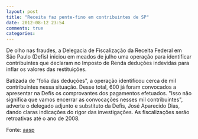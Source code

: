 ```yaml
---
layout: post
title: "Receita faz pente-fino em contribuintes de SP"
date: 2012-08-12 23:54
comments: true
categories: 
---
```

De olho nas fraudes, a Delegacia de Fiscalização da Receita Federal em São Paulo (Defis) iniciou em meados de julho uma operação para identificar contribuintes que declaram no Imposto de Renda deduções indevidas para inflar os valores das restituições.

Batizada de "folia das deduções", a operação identificou cerca de mil contribuintes nessa situação. Desse total, 600 já foram convocados a apresentar na Defis os comprovantes dos pagamentos efetuados. "Isso não significa que vamos encerrar as convocações nesses mil contribuintes", adverte o delegado adjunto e substituto da Defis, José Aparecido Dias, dando claras indicações do rigor das investigações. As fiscalizações serão retroativas até o ano de 2008. 

Fonte: [aasp](http://www.aasp.org.br/aasp/imprensa/clipping/cli_noticia.asp?idnot=12613)
